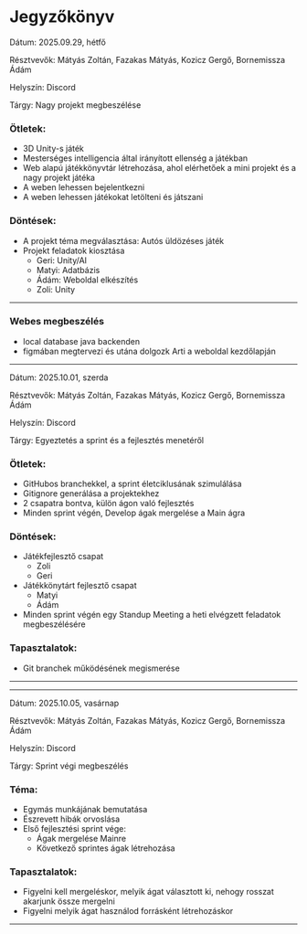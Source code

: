 # Jegyzőkönyv

Dátum: 2025.09.29, hétfő

Résztvevők: Mátyás Zoltán, Fazakas Mátyás, Kozicz Gergő, Bornemissza Ádám

Helyszín: Discord

Tárgy: Nagy projekt megbeszélése

### Ötletek:
- 3D Unity-s játék
- Mesterséges intelligencia által irányított ellenség a játékban
- Web alapú játékkönyvtár létrehozása, ahol elérhetőek a mini projekt és a nagy projekt játéka
- A weben lehessen bejelentkezni
- A weben lehessen játékokat letölteni és játszani


### Döntések:
- A projekt téma megválasztása: Autós üldözéses játék 
- Projekt feladatok kiosztása
    - Geri: Unity/AI
    - Matyi: Adatbázis
    - Ádám: Weboldal elkészítés
    - Zoli: Unity


---

### Webes megbeszélés
- local database java backenden
- figmában megtervezi és utána dolgozk Arti a weboldal kezdőlapján

---

Dátum: 2025.10.01, szerda

Résztvevők: Mátyás Zoltán, Fazakas Mátyás, Kozicz Gergő, Bornemissza Ádám

Helyszín: Discord

Tárgy: Egyeztetés a sprint és a fejlesztés menetéről

### Ötletek:
- GitHubos branchekkel, a sprint életciklusának szimulálása
- Gitignore generálása a projektekhez
- 2 csapatra bontva, külön ágon való fejlesztés
- Minden sprint végén, Develop ágak mergelése a Main ágra


### Döntések:
- Játékfejlesztő csapat
    - Zoli
    - Geri
- Játékkönytárt fejlesztő csapat
    - Matyi
    - Ádám
- Minden sprint végén egy Standup Meeting a heti elvégzett feladatok megbeszélésére


### Tapasztalatok:
- Git branchek működésének megismerése

---


---

Dátum: 2025.10.05, vasárnap

Résztvevők: Mátyás Zoltán, Fazakas Mátyás, Kozicz Gergő, Bornemissza Ádám

Helyszín: Discord

Tárgy: Sprint végi megbeszélés

### Téma:
- Egymás munkájának bemutatása
- Észrevett hibák orvoslása
- Első fejlesztési sprint vége:
    - Ágak mergelése Mainre
    - Következő sprintes ágak létrehozása


### Tapasztalatok:
- Figyelni kell mergeléskor, melyik ágat választott ki, nehogy rosszat akarjunk össze mergelni
- Figyelni melyik ágat használod forrásként létrehozáskor

---